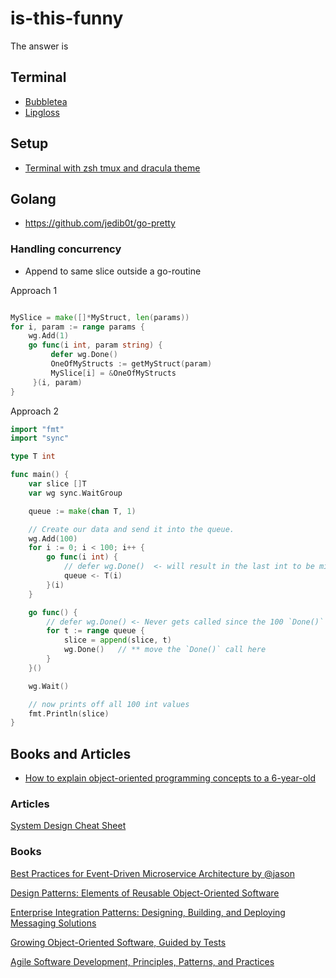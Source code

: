 # is-this-funny
The answer is

## Terminal

- [Bubbletea](https://github.com/charmbracelet/bubbletea)
- [Lipgloss](https://github.com/charmbracelet/lipgloss)


## Setup
- [Terminal with zsh tmux and dracula theme](https://dev.to/andrenbrandao/terminal-setup-with-zsh-tmux-dracula-theme-48lm)

## Golang
- https://github.com/jedib0t/go-pretty

### Handling concurrency
- Append to same slice outside a go-routine

Approach 1

```go

MySlice = make([]*MyStruct, len(params))
for i, param := range params {
    wg.Add(1)
    go func(i int, param string) {
         defer wg.Done()
         OneOfMyStructs := getMyStruct(param)
         MySlice[i] = &OneOfMyStructs
     }(i, param)
}
```

Approach 2

```go
import "fmt"
import "sync"

type T int

func main() {
    var slice []T
    var wg sync.WaitGroup

    queue := make(chan T, 1)

    // Create our data and send it into the queue.
    wg.Add(100)
    for i := 0; i < 100; i++ {
        go func(i int) {
            // defer wg.Done()  <- will result in the last int to be missed in the receiving channel
            queue <- T(i)
        }(i)
    }

    go func() {
        // defer wg.Done() <- Never gets called since the 100 `Done()` calls are made above, resulting in the `Wait()` to continue on before this is executed
        for t := range queue {
            slice = append(slice, t)
            wg.Done()   // ** move the `Done()` call here
        }
    }()

    wg.Wait()

    // now prints off all 100 int values
    fmt.Println(slice)
}
```
## Books and Articles
- [How to explain object-oriented programming concepts to a 6-year-old](https://www.freecodecamp.org/news/object-oriented-programming-concepts-21bb035f7260/)
### Articles
[System Design Cheat Sheet](https://vivek-singh.medium.com/system-design-cheat-sheet-318ba2e34723)

### Books
[Best Practices for Event-Driven Microservice Architecture by @jason](https://hackernoon.com/best-practices-for-event-driven-microservice-architecture-e034p21lk)

[Design Patterns: Elements of Reusable Object-Oriented Software](https://www.amazon.com/Design-Patterns-Elements-Reusable-Object-Oriented-ebook/dp/B000SEIBB8)

[Enterprise Integration Patterns: Designing, Building, and Deploying Messaging Solutions](https://www.amazon.com/Enterprise-Integration-Patterns-Designing-Deploying/dp/0321200683)

[Growing Object-Oriented Software, Guided by Tests](https://www.amazon.com/Growing-Object-Oriented-Software-Guided-Tests/dp/0321503627)

[Agile Software Development, Principles, Patterns, and Practices](https://www.amazon.com/exec/obidos/ASIN/0135974445/objectmentorinc)

